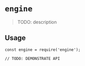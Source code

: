 # `engine`

> TODO: description

## Usage

```
const engine = require('engine');

// TODO: DEMONSTRATE API
```
